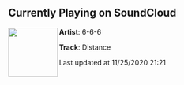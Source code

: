## Currently Playing on SoundCloud

[<img align="left" width="100" src="https://i1.sndcdn.com/artworks-000478645716-x57kh9-t50x50.jpg">](https://soundcloud.com/triplesixlord/distance)

**Artist**: 6-6-6 

**Track**: Distance

Last updated at 11/25/2020 21:21
